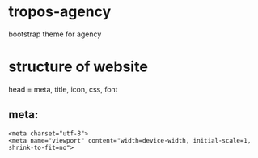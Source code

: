 # tropos-agency
bootstrap theme for agency

# structure of website
head = meta, title, icon, css, font

## meta:
<!-- Required meta tags Start here -->
    <meta charset="utf-8">
    <meta name="viewport" content="width=device-width, initial-scale=1, shrink-to-fit=no">
<!-- /Required meta tags End here -->
